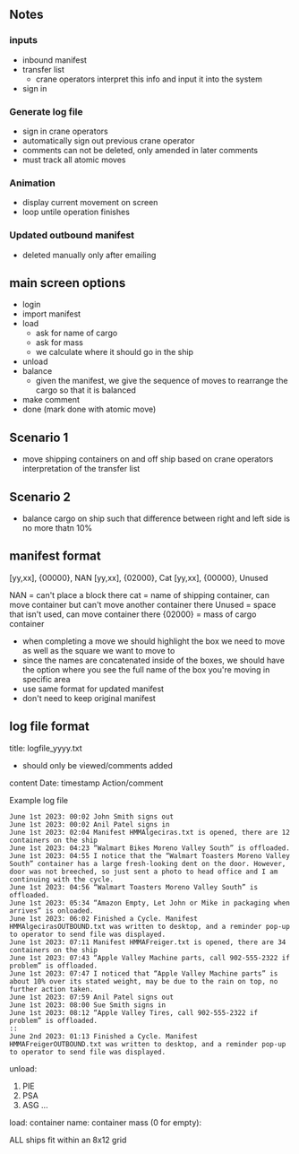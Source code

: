 ## Notes 

### inputs 
- inbound manifest 
- transfer list 
    - crane operators interpret this info and input it into the system 
- sign in 


### Generate log file
- sign in crane operators 
- automatically sign out previous crane operator 
- comments can not be deleted, only amended in later comments 
- must track all atomic moves 


### Animation 
- display current movement on screen
- loop untile operation finishes 


### Updated outbound manifest 
- deleted manually only after emailing 


## main screen options 
- login 
- import manifest
- load
    - ask for name of cargo
    - ask for mass 
    - we calculate where it should go in the ship 
- unload 
- balance 
    - given the manifest, we give the sequence of moves to rearrange the cargo so that it is balanced 
- make comment 
- done (mark done with atomic move)



## Scenario 1
- move shipping containers on and off ship based on crane operators interpretation of the transfer list 

## Scenario 2
- balance cargo on ship such that difference between right and left side is no more thatn 10% 


## manifest format 

[yy,xx], {00000}, NAN
[yy,xx], {02000}, Cat
[yy,xx], {00000}, Unused

NAN = can't place a block there 
cat = name of shipping container, can move container but can't move another container there 
Unused = space that isn't used, can move container there 
{02000} = mass of cargo container 

* when completing a move we should highlight the box we need to move as well as the square we want to move to 
* since the names are concatenated inside of the boxes, we should have the option where you see the full name of the box you're moving in specific area 
* use same format for updated manifest 
* don't need to keep original manifest 

## log file format 
title: logfile_yyyy.txt 

* should only be viewed/comments added 

content
Date: timestamp Action/comment 

Example log file 
```
June 1st 2023: 00:02 John Smith signs out
June 1st 2023: 00:02 Anil Patel signs in
June 1st 2023: 02:04 Manifest HMMAlgeciras.txt is opened, there are 12 containers on the ship
June 1st 2023: 04:23 “Walmart Bikes Moreno Valley South” is offloaded.
June 1st 2023: 04:55 I notice that the “Walmart Toasters Moreno Valley South” container has a large fresh-looking dent on the door. However, door was not breeched, so just sent a photo to head office and I am continuing with the cycle.  
June 1st 2023: 04:56 “Walmart Toasters Moreno Valley South” is offloaded.
June 1st 2023: 05:34 “Amazon Empty, Let John or Mike in packaging when arrives” is onloaded.
June 1st 2023: 06:02 Finished a Cycle. Manifest HMMAlgecirasOUTBOUND.txt was written to desktop, and a reminder pop-up to operator to send file was displayed.
June 1st 2023: 07:11 Manifest HMMAFreiger.txt is opened, there are 34 containers on the ship
June 1st 2023: 07:43 “Apple Valley Machine parts, call 902-555-2322 if problem” is offloaded.
June 1st 2023: 07:47 I noticed that “Apple Valley Machine parts” is about 10% over its stated weight, may be due to the rain on top, no further action taken.
June 1st 2023: 07:59 Anil Patel signs out
June 1st 2023: 08:00 Sue Smith signs in
June 1st 2023: 08:12 “Apple Valley Tires, call 902-555-2322 if problem” is offloaded.
::  
June 2nd 2023: 01:13 Finished a Cycle. Manifest HMMAFreigerOUTBOUND.txt was written to desktop, and a reminder pop-up to operator to send file was displayed.
```



unload: 

1. PIE
2. PSA
3. ASG 
... 


load: 
container name: 
container mass (0 for empty): 

ALL ships fit within an 8x12 grid 